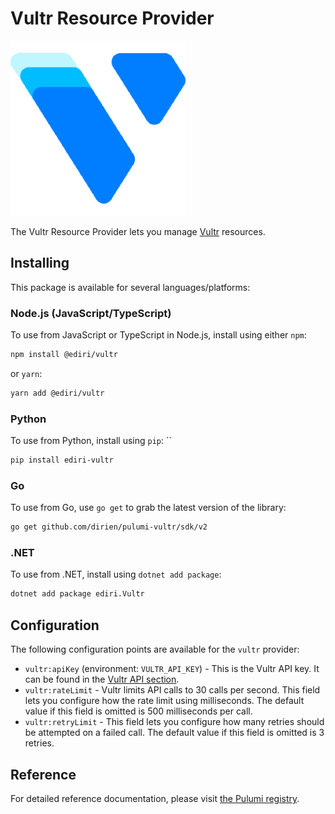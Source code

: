 # Vultr Resource Provider

![Vultr](img/logo.png)

The Vultr Resource Provider lets you manage [Vultr](https://www.vultr.com/) resources.

## Installing

This package is available for several languages/platforms:

### Node.js (JavaScript/TypeScript)


To use from JavaScript or TypeScript in Node.js, install using either `npm`:

```bash
npm install @ediri/vultr
```

or `yarn`:

```bash
yarn add @ediri/vultr
```

### Python

To use from Python, install using `pip`:
``
```bash
pip install ediri-vultr
```

### Go

To use from Go, use `go get` to grab the latest version of the library:

```bash
go get github.com/dirien/pulumi-vultr/sdk/v2
```

### .NET

To use from .NET, install using `dotnet add package`:

```bash
dotnet add package ediri.Vultr
```

## Configuration

The following configuration points are available for the `vultr` provider:

- `vultr:apiKey` (environment: `VULTR_API_KEY`) -  This is the Vultr API key. It can be found in the [Vultr API section](https://my.vultr.com/settings/#settingsapi).
- `vultr:rateLimit` - Vultr limits API calls to 30 calls per second. This field lets you configure how the rate limit using milliseconds. The default value if this field is omitted is 500 milliseconds per call.
- `vultr:retryLimit` - This field lets you configure how many retries should be attempted on a failed call. The default value if this field is omitted is 3 retries.

## Reference

For detailed reference documentation, please visit [the Pulumi registry](https://www.pulumi.com/registry/packages/vultr/api-docs/).
